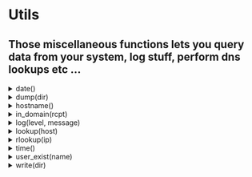 # Utils
## Those miscellaneous functions lets you query data from your system, log stuff, perform dns lookups etc ...
<details><summary>date()</summary><br/> Get the current date.

 # Return

 * `string` - the current date.

 # Effective smtp stage

 All of them.

 # Example
 ```js
 #{
     preq: [
        action "append info header" || {
             append_header("X-VSMTP", `email received by ${hostname()} the ${date()}.`);
        }
     ]
 }
 ```

 
</details>
<details><summary>dump(dir)</summary><br/> Export the current message and the envelop to a file as a `json` file.
 The message id of the email is used to name the file.

 # Args

 * `dir` - the directory where to store the data. Relative to the
 application path.

 # Effective smtp stage

 `preq` and onwards.

 # Example
 ```js
 #{
     preq: [
        action "dump email" || dump("metadatas"),
     ]
 }
 ```

 
</details>
<details><summary>hostname()</summary><br/> Get the hostname of this machine.

 # Return

 * `string` - the host name of the machine.

 # Effective smtp stage

 All of them.

 # Example
 ```js
 #{
     preq: [
        action "append info header" || {
             append_header("X-VSMTP", `email received by ${hostname()}.`);
        }
     ]
 }
 ```

 
</details>
<details><summary>in_domain(rcpt)</summary><br/> check if the recipient passed as argument is part of the
 domains (root & sni) of the server.

 # Args

 * `rcpt` - the recipient to check, of type string | `object address` | rcpt.

 # Return

 * `bool` - true of the recipient's domain is part of the server's root or sni domains, false otherwise.

 # Effective smtp stage
 all of them, but should be use in the rcpt stage.

 # Example
 ```js
 #{
     rcpt: [
        rule "check rcpt domain" || if in_domain(ctx().rcpt) { next() } else { deny() },
     ]
 }

 
 ```
</details>
<details><summary>log(level, message)</summary><br/> Log information to stdout in `nodaemon` mode or to a file.

 # Args

 * `level` - the level of the message, can be "trace", "debug", "info", "warn" or "error".
 * `message` - the message to log.

 # Effective smtp stage

 All of them.

 # Example
 ```js
 #{
     preq: [
        action "log info" || log("info", "this is an informational log."),
     ]
 }
 ```

 
</details>
<details><summary>lookup(host)</summary><br/> Performs a dual-stack DNS lookup for the given hostname.

 # Args

 * `host` - A valid hostname to search.

 # Return

 * `array` - an array of IPs. The array is empty if no IPs were found for the host.

 # Effective smtp stage

 All of them.

 # Example
 ```js
 #{
     rcpt: [
        action "perform lookup" || {
             let domain = rcpt().domain;
             let ips = lookup(domain);

             print(`ips found for ${domain}`);
             for ip in ips {
                 print(`- ${ip}`);
             }
        }
     ]
 }
 ```

 
</details>
<details><summary>rlookup(ip)</summary><br/> Performs a reverse lookup for the given IP.

 # Args

 * `ip` - The IP to query.

 # Return

 * `array` - an array of FQDNs. The array is empty if nothing was found.

 # Effective smtp stage

 All of them.

 # Example
 ```js
 #{
     connect: [
        action "perform reverse lookup" || {
             let domains = rlookup(client_ip());

             print(`domains found for ip ${client_ip()}`);
             for domain in domains {
                 print(`- ${domain}`);
             }
        }
     ]
 }
 ```

 
</details>
<details><summary>time()</summary><br/> Get the current time.

 # Return

 * `string` - the current time.

 # Effective smtp stage

 All of them.

 # Example
 ```js
 #{
     preq: [
        action "append info header" || {
             append_header("X-VSMTP", `email received by ${hostname()} the ${date()} at ${time()}.`);
        }
     ]
 }
 ```

 
</details>
<details><summary>user_exist(name)</summary><br/> Check if a user exists on this server.

 # Args

 * `name` - the name of the user.

 # Return

 * `bool` - true if the user exists, false otherwise.

 # Effective smtp stage

 All of them.

 # Example
 ```js
 #{
     rcpt: [
        action "check for local user" || {
            if user_exist(rcpt().local_part) {
                log("debug", `${rcpt().local_part} exists on disk.`);
            }
        }
     ]
 }
 ```

 
</details>
<details><summary>write(dir)</summary><br/> Export the current raw message to a file as an `eml` file.
 The message id of the email is used to name the file.

 # Args

 * `dir` - the directory where to store the email. Relative to the
 application path.

 # Effective smtp stage

 `preq` and onwards.

 # Example
 ```js
 #{
     preq: [
        action "write to file" || write("archives"),
     ]
 }
 ```

 
</details>
